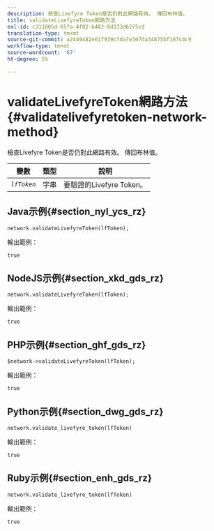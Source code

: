 ```yaml
---
description: 檢查Livefyre Token是否仍對此網路有效。 傳回布林值。
title: validateLivefyreToken網路方法
exl-id: c311005d-65fa-4f82-b482-8d173d6275cd
translation-type: tm+mt
source-git-commit: a2449482e617939cfda7e367da34875bf187c4c9
workflow-type: tm+mt
source-wordcount: '67'
ht-degree: 5%

---
```


# validateLivefyreToken網路方法{#validatelivefyretoken-network-method}

檢查Livefyre Token是否仍對此網路有效。 傳回布林值。

| 變數 | 類型 | 說明 |
|---|---|---|
| *`lfToken`* | 字串 | 要驗證的Livefyre Token。 |

## Java示例{#section_nyl_ycs_rz}

```
network.validateLivefyreToken(lfToken); 
```

輸出範例：

```
true 
```

## NodeJS示例{#section_xkd_gds_rz}

```
network.validateLivefyreToken(lfToken); 
```

輸出範例：

```
true 
```

## PHP示例{#section_ghf_gds_rz}

```
$network->validateLivefyreToken(lfToken); 
```

輸出範例：

```
true 
```

## Python示例{#section_dwg_gds_rz}

```
network.validate_livefyre_token(lfToken) 
```

輸出範例：

```
true 
```

## Ruby示例{#section_enh_gds_rz}

```
network.validate_livefyre_token(lfToken) 
```

輸出範例：

```
true 
```
